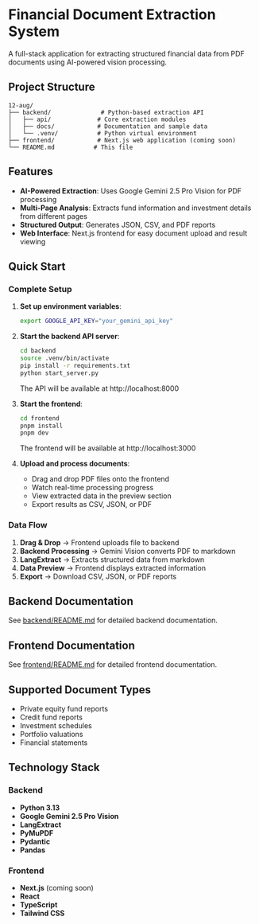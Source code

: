# Financial Document Extraction System

A full-stack application for extracting structured financial data from PDF documents using AI-powered vision processing.

## Project Structure

```
12-aug/
├── backend/              # Python-based extraction API
│   ├── api/             # Core extraction modules
│   ├── docs/            # Documentation and sample data
│   └── .venv/           # Python virtual environment
├── frontend/            # Next.js web application (coming soon)
└── README.md           # This file
```

## Features

- **AI-Powered Extraction**: Uses Google Gemini 2.5 Pro Vision for PDF processing
- **Multi-Page Analysis**: Extracts fund information and investment details from different pages
- **Structured Output**: Generates JSON, CSV, and PDF reports
- **Web Interface**: Next.js frontend for easy document upload and result viewing

## Quick Start

### Complete Setup

1. **Set up environment variables**:
   ```bash
   export GOOGLE_API_KEY="your_gemini_api_key"
   ```

2. **Start the backend API server**:
   ```bash
   cd backend
   source .venv/bin/activate
   pip install -r requirements.txt
   python start_server.py
   ```
   The API will be available at http://localhost:8000

3. **Start the frontend**:
   ```bash
   cd frontend
   pnpm install
   pnpm dev
   ```
   The frontend will be available at http://localhost:3000

4. **Upload and process documents**:
   - Drag and drop PDF files onto the frontend
   - Watch real-time processing progress
   - View extracted data in the preview section
   - Export results as CSV, JSON, or PDF

### Data Flow

1. **Drag & Drop** → Frontend uploads file to backend
2. **Backend Processing** → Gemini Vision converts PDF to markdown
3. **LangExtract** → Extracts structured data from markdown
4. **Data Preview** → Frontend displays extracted information
5. **Export** → Download CSV, JSON, or PDF reports

## Backend Documentation

See [backend/README.md](backend/README.md) for detailed backend documentation.

## Frontend Documentation

See [frontend/README.md](frontend/README.md) for detailed frontend documentation.

## Supported Document Types

- Private equity fund reports
- Credit fund reports  
- Investment schedules
- Portfolio valuations
- Financial statements

## Technology Stack

### Backend
- **Python 3.13**
- **Google Gemini 2.5 Pro Vision**
- **LangExtract**
- **PyMuPDF**
- **Pydantic**
- **Pandas**

### Frontend
- **Next.js** (coming soon)
- **React**
- **TypeScript**
- **Tailwind CSS**
